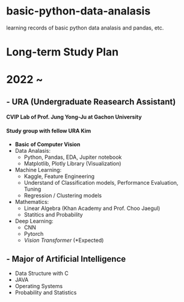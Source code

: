 # basic-python-data-analasis
learning records of basic python data analasis and pandas, etc.

# Long-term Study Plan
# 2022 ~
## - URA (Undergraduate Reasearch Assistant)
#### __CVIP Lab__ of Prof. Jung Yong-Ju at Gachon University
#### Study group with fellow URA Kim
- __Basic of Computer Vision__
- Data Analasis:
  -  Python, Pandas, EDA, Jupiter notebook
  -  Matplotlib, Plotly Library (Visualization)
- Machine Learning:
  - Kaggle, Feature Engineering
  - Understand of Classification models, Performance Evaluation, Tuning
  - Regression / Clustering models
- Mathematics:
  - Linear Algebra (Khan Academy and Prof. Choo Jaegul)
  - Statitics and Probability
- Deep Learning:
  - CNN
  - Pytorch
  - *Vision Transformer* (*Expected)
## - Major of Artificial Intelligence
  -  Data Structure with C
  -  JAVA
  -  Operating Systems
  -  Probability and Statistics
